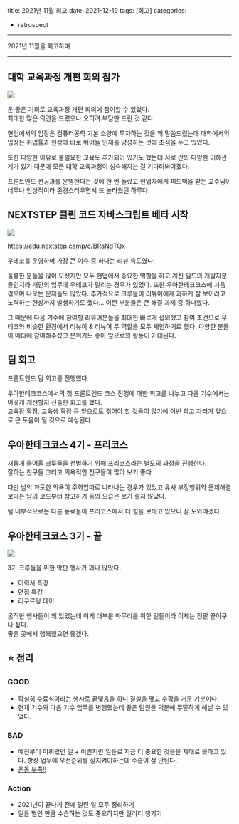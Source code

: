 title: 2021년 11월 회고
date: 2021-12-19
tags: [회고]
categories:
- retrospect

---

2021년 11월을 회고하며

<!-- more -->
---

## 대학 교육과정 개편 회의 참가

![](https://lh3.googleusercontent.com/-3twcInxSiwc/Yb9HFrNY69I/AAAAAAAAp2A/ZGIxZmdyREI5xUv6PfyFPv-hz_e-Gy33wCNcBGAsYHQ/s800/IMG_4797.png)

운 좋은 기회로 교육과정 개편 회의에 참여할 수 있었다.  
최대한 많은 의견을 드렸으나 오히려 부담만 드린 것 같다.

현업에서의 입장은 컴퓨터공학 기본 소양에 투자하는 것을 꽤 말씀드렸는데 대학에서의 입장은 취업률과 현장에 바로 뛰어들 인재를 양성하는 것에 초점을 두고 있었다.

또한 다양한 이유로 불필요한 교육도 추가되어 있기도 했는데 서로 간의 다양한 이해관계가 있기 때문에 모든 대학 교육과정이 성숙해지는 걸 기다려봐야겠다.

프론트엔드 전공과를 운영한다는 것에 한 번 놀랐고 현업자에게 피드백을 받는 교수님이 너무나 인상적이라 존경스러우면서 또 놀라웠던 하루다.

## NEXTSTEP 클린 코드 자바스크립트 베타 시작

![](https://img-c.udemycdn.com/course/480x270/4253080_1e23.jpg)

https://edu.nextstep.camp/c/BRaNdTQx

우테코를 운영하며 가장 큰 이슈 중 하나는 리뷰 속도였다.

훌륭한 분들을 많이 모셨지만 모두 현업에서 중요한 역할을 하고 계신 필드의 개발자분들인지라 개인의 업무에 우테코가 밀리는 경우가 있었다. 또한 우아한테크코스에 처음 겪으며 나오는 문제들도 많았다. 추가적으로 크루들이 리뷰어에게 과하게 잘 보이려고 노력하는 현상까지 발생하기도 했다... 이런 부분들은 큰 해결 과제 중 하나였다.

그 때문에 다음 기수에 참여할 리뷰어분들을 최대한 빠르게 섭외했고 참여 조건으로 우테코와 비슷한 환경에서 리뷰이 & 리뷰어 두 역할을 모두 체험하기로 했다. 다양한 분들이 베타에 참여해주셨고 분위기도 좋아 앞으로의 활동이 기대된다.

## 팀 회고

프론트엔드 팀 회고를 진행했다.

우아한테크코스에서의 첫 프론트엔드 코스 진행에 대한 회고를 나누고 다음 기수에서는 어떻게 개선할지 진솔한 회고를 했다.  
교육장 확장, 교육생 확장 등 앞으로도 겪어야 할 것들이 많기에 이번 회고 자리가 앞으로 큰 도움이 될 것으로 예상된다.

## 우아한테크코스 4기 - 프리코스

새롭게 들어올 크루들을 선별하기 위해 프리코스라는 별도의 과정을 진행한다.  
잘하는 친구들 그리고 의욕적인 친구들이 많아 보기 좋다.

다만 남의 과도한 의욕이 주화입마로 나타나는 경우가 있었고 유사 부정행위와 문제해결보다는 남의 코드부터 참고하기 등의 모습은 보기 좋지 않았다.

팀 내부적으로는 다른 동료들이 프리코스에서 더 힘을 보태고 있으니 잘 도와야겠다.

## 우아한테크코스 3기 - 끝

![](https://lh3.googleusercontent.com/-Um-9GwJRLxU/Yb9D1uLKteI/AAAAAAAAp10/7jQILUiHBPcGRfpv9T6ONy1jWSRjD1mmgCNcBGAsYHQ/s16000/IMG_8105.jpg)

3기 크루들을 위한 막판 행사가 꽤나 많았다.
- 이력서 특강
- 면접 특강
- 리쿠르팅 데이

굵직한 행사들이 꽤 있었는데 이게 대부분 마무리를 위한 일들이라 이제는 정말 끝이구나 싶다.  
좋은 곳에서 행복했으면 좋겠다.


## ⭐️ 정리

### GOOD

- 확실히 수료식이라는 행사로 끝맺음을 하니 결실을 맺고 수확을 거둔 기분이다.
- 현재 기수와 다음 기수 업무를 병행했는데 좋은 팀원들 덕분에 무탈하게 해낼 수 있었다.

### BAD

- 예전부터 미뤄왔던 일 + 이런저런 일들로 지금 더 중요한 것들을 제대로 못하고 있다. 항상 업무에 우선순위를 잘지켜야하는데 수습이 잘 안된다.
- [운동 부족!!](https://www.youtube.com/watch?v=XXB2sulyAgU&list=WL&index=14)

### Action

- 2021년이 끝나기 전에 밀린 일 모두 정리하기
- 일을 벌인 만큼 수습하는 것도 중요하지만 퀄리티 챙기기